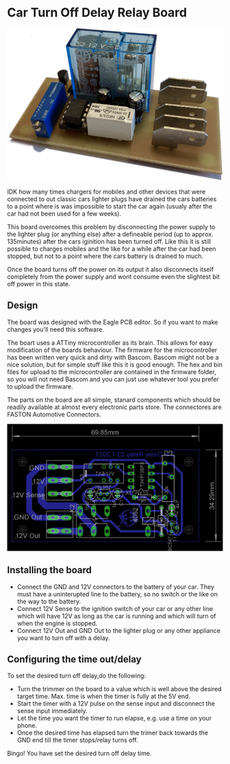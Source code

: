 Car Turn Off Delay Relay Board
==============================
<img src="finished_board.png"/>

IDK how many times chargers for mobiles and other devices that were connected to out classic cars lighter plugs have drained 
the cars batteries to a point where is was impossible to start the car again (usualy after the car had not been used for a few weeks).

This board overcomes this problem by disconnecting the power supply to the lighter plug (or anything else) after a defineable period 
(up to approx. 135minutes) after the cars iginition has been turned off. Like this it is still possible to charges mobiles and the like
for a while after the car had been stopped, but not to a point where the cars battery is drained to much.

Once the board turns off the power on its output it also disconnects itself completely from the power supply and wont consume even the 
slightest bit off power in this state.

Design
------

The board was designed with the Eagle PCB editor. So if you want to make changes you'll need this software.

The boart uses a ATTiny microcontroller as its brain. This allows for easy modification of the boards behaviour. The firmware for the 
microcontroller has been written very quick and dirty with Bascom. Bascom might not be a nice solution, but for simple stuff like this
it is good enough. The hex and bin files for upload to the microcontroller are contained in the firmware folder, so you will not need 
Bascom and you can just use whatever tool you prefer to upload the firmware.

The parts on the board are all simple, stanard components which should be readily available at almost every electronic parts store.
The connectores are FASTON Automotive Connectors.

<img src="DelayBoardPlan.png"/>

Installing the board
--------------------

* Connect the GND and 12V connectors to the battery of your car. They must have a uninterupted line to the battery, so no switch or the
  like on the way to the battery.
* Connect 12V Sense to the ignition switch of your car or any other line which will have 12V as long as the car is running and which will
  turn of when the engine is stopped.
* Connect 12V Out and GND Out to the lighter plug or any other appliance you want to turn off with a delay.

Configuring the time out/delay
------------------------------

To set the desired turn off delay,do the following:

* Turn the trimmer on the board to a value which is well above the desired target time. Max. time is when the timer is fully at the 5V end.
* Start the timer with a 12V pulse on the sense input and disconnect the sense input immediately.
* Let the time you want the timer to run elapse, e.g. use a time on your phone.
* Once the desired time has elapsed turn the trimer back towards the GND end till the timer stops/relay turns off.

Bingo! You have set the desired turn off delay time.

